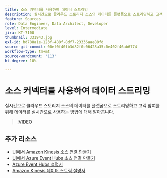```yaml
---
title: 소스 커넥터를 사용하여 데이터 스트리밍
description: 실시간으로 클라우드 스토리지 소스의 데이터를 플랫폼으로 스트리밍하고 고객 참여를 위해 데이터를 실시간으로 사용하는 방법에 대해 알아봅니다.
feature: Sources
role: Data Engineer, Data Architect, Developer
level: Intermediate
jira: KT-7100
thumbnail: 331943.jpg
exl-id: bd788a1e-123f-488f-8df7-23336aae88fd
source-git-commit: 00ef0f40fb3d82f0c06428a35c0e402f46ab6774
workflow-type: tm+mt
source-wordcount: '113'
ht-degree: 10%

---
```


# 소스 커넥터를 사용하여 데이터 스트리밍

실시간으로 클라우드 스토리지 소스의 데이터를 플랫폼으로 스트리밍하고 고객 참여를 위해 데이터를 실시간으로 사용하는 방법에 대해 알아봅니다.


>[!VIDEO](https://video.tv.adobe.com/v/331943?learn=on)

## 추가 리소스

* [UI에서 Amazon Kinesis 소스 연결 만들기](https://experienceleague.adobe.com/docs/experience-platform/sources/ui-tutorials/create/cloud-storage/kinesis.html)
* [UI에서 Azure Event Hubs 소스 연결 만들기](https://experienceleague.adobe.com/docs/experience-platform/sources/ui-tutorials/create/cloud-storage/eventhub.html)
* [Azure Event Hubs 설명서](https://docs.microsoft.com/en-us/azure/event-hubs/)
* [Amazon Kinesis 데이터 스트림 설명서](https://docs.aws.amazon.com/kinesis/index.html)

